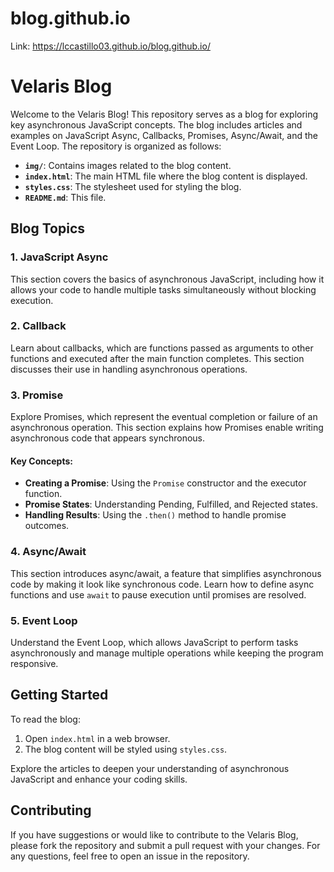 # blog.github.io
Link: https://lccastillo03.github.io/blog.github.io/

# Velaris Blog

Welcome to the Velaris Blog! This repository serves as a blog for exploring key asynchronous JavaScript concepts. The blog includes articles and examples on JavaScript Async, Callbacks, Promises, Async/Await, and the Event Loop. The repository is organized as follows:

- **`img/`**: Contains images related to the blog content.
- **`index.html`**: The main HTML file where the blog content is displayed.
- **`styles.css`**: The stylesheet used for styling the blog.
- **`README.md`**: This file.

## Blog Topics

### 1. JavaScript Async

This section covers the basics of asynchronous JavaScript, including how it allows your code to handle multiple tasks simultaneously without blocking execution. 

### 2. Callback

Learn about callbacks, which are functions passed as arguments to other functions and executed after the main function completes. This section discusses their use in handling asynchronous operations.

### 3. Promise

Explore Promises, which represent the eventual completion or failure of an asynchronous operation. This section explains how Promises enable writing asynchronous code that appears synchronous.

#### Key Concepts:
- **Creating a Promise**: Using the `Promise` constructor and the executor function.
- **Promise States**: Understanding Pending, Fulfilled, and Rejected states.
- **Handling Results**: Using the `.then()` method to handle promise outcomes.

### 4. Async/Await

This section introduces async/await, a feature that simplifies asynchronous code by making it look like synchronous code. Learn how to define async functions and use `await` to pause execution until promises are resolved.

### 5. Event Loop

Understand the Event Loop, which allows JavaScript to perform tasks asynchronously and manage multiple operations while keeping the program responsive.

## Getting Started

To read the blog:
1. Open `index.html` in a web browser.
2. The blog content will be styled using `styles.css`.

Explore the articles to deepen your understanding of asynchronous JavaScript and enhance your coding skills.

## Contributing

If you have suggestions or would like to contribute to the Velaris Blog, please fork the repository and submit a pull request with your changes. For any questions, feel free to open an issue in the repository.


